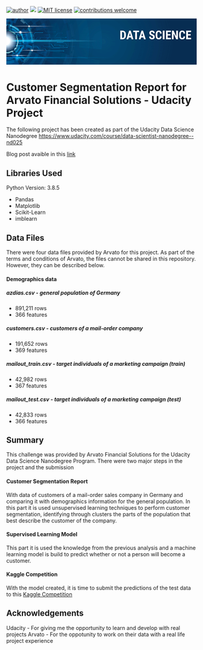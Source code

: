 [![author](https://img.shields.io/badge/author-Paulo%20Bueno-blue.svg)](https://www.linkedin.com/in/paulo-bueno-06a4b34a/) [![](https://img.shields.io/badge/python-3.8+-blue.svg)](https://www.python.org/downloads/release/python-385/) [![MIT license](https://img.shields.io/badge/License-MIT-blue.svg)](https://www.mit.edu/~amini/LICENSE.md) [![contributions welcome](https://img.shields.io/badge/contributions-welcome-brightgreen.svg?style=flat)](https://github.com/paulobueno90/Capstone-Project-Arvato/issues)
<p align="center">
   <img src="banner.png" >
</p>

# Customer Segmentation Report for Arvato Financial Solutions - Udacity Project

The following project has been created as part of the Udacity Data Science Nanodegree https://www.udacity.com/course/data-scientist-nanodegree--nd025

Blog post avaible in this [link](https://medium.com/@paulobueno_38478/customers-segmentation-report-arvato-financial-solutions-c6e5de9f7f1e)


## Libraries Used

Python Version: 3.8.5

- Pandas
- Matplotlib
- Scikit-Learn
- imblearn

## Data Files
There were four data files provided by Arvato for this project. 
As part of the terms and conditions of Arvato, the files cannot be shared in this repository. However, they can be described below.

#### Demographics data

##### azdias.csv -  general population of Germany 
- 891,211 rows
- 366 features

##### customers.csv - customers of a mail-order company 
- 191,652 rows
- 369 features

##### mailout_train.csv - target individuals of a marketing campaign (train) 
- 42,982 rows
- 367 features

##### mailout_test.csv - target individuals of a marketing campaign (test) 
- 42,833 rows
- 366 features

## Summary
This challenge was provided by Arvato Financial Solutions for the Udacity Data Science Nanodegree Program.
There were two major steps in the project and the submission

#### Customer Segmentation Report 
With data of customers of a mail-order sales company in Germany and comparing it with demographics information for the general population. In this part it is used unsupervised learning techniques to perform customer segmentation, identifying through clusters the parts of the population that best describe the customer of the company.

#### Supervised Learning Model
This part it is used the knowledge from the previous analysis and a machine learning model is build to predict whether or not a person will become a customer.

#### Kaggle Competition 
With the model created, it is time to submit the predictions of the test data to this [Kaggle Competition](https://www.kaggle.com/c/udacity-arvato-identify-customers)


## Acknowledgements

Udacity - For giving me the opportunity to learn and develop with real projects
Arvato - For the oppotunity to work on their data with a real life project experience


